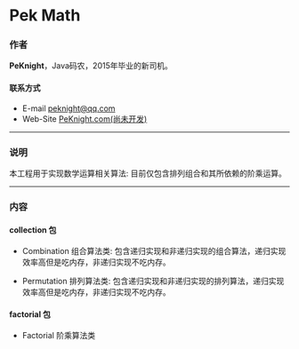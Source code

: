 # Pek Math

### 作者

**PeKnight**，Java码农，2015年毕业的新司机。

#### 联系方式

* E-mail peknight@qq.com
* Web-Site [PeKnight.com(尚未开发)](http://www.peknight.com/)

***

### 说明

本工程用于实现数学运算相关算法: 目前仅包含排列组合和其所依赖的阶乘运算。

***

### 内容

#### collection 包

* Combination 组合算法类: 包含递归实现和非递归实现的组合算法，递归实现效率高但是吃内存，非递归实现不吃内存。

* Permutation 排列算法类: 包含递归实现和非递归实现的排列算法，递归实现效率高但是吃内存，非递归实现不吃内存。

#### factorial 包

* Factorial 阶乘算法类
